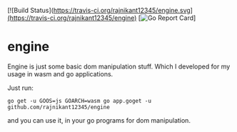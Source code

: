 
[![Build Status](https://travis-ci.org/rajnikant12345/engine.svg](https://travis-ci.org/rajnikant12345/engine) 
[![Go Report Card](https://goreportcard.com/badge/github.com/rajnikant12345/engine)]



# engine

Engine is just some basic dom manipulation stuff. Which I developed for my usage in wasm and go applications.

Just run:

`go get -u GOOS=js GOARCH=wasm go app.goget -u github.com/rajnikant12345/engine`

and you can use it, in your go programs for dom manipulation.
